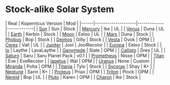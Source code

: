 # Stock-alike Solar System

| Real | Kopernicus Version | Mod |
|------|--------------------|-------------|-------------|
| [Sun](https://github.com/Sigma88/Stockalike/tree/master/GameData/StockalikeSolarSystem/Configs/Bodies/Sun) | Sun | Stock |
| [Mercury](https://github.com/Sigma88/Stockalike/tree/master/GameData/StockalikeSolarSystem/Configs/Bodies/Mercury) | Ike | UL |
| [Venus](https://github.com/Sigma88/Stockalike/tree/master/GameData/StockalikeSolarSystem/Configs/Bodies/Venus) | Duna | UL |
| [Earth](https://github.com/Sigma88/Stockalike/tree/master/GameData/StockalikeSolarSystem/Configs/Bodies/Earth) | Kerbin | Stock |
| [Moon](https://github.com/Sigma88/Stockalike/tree/master/GameData/StockalikeSolarSystem/Configs/Bodies/EarthSatellites) | Eeloo | UL |
| [Mars](https://github.com/Sigma88/Stockalike/tree/master/GameData/StockalikeSolarSystem/Configs/Bodies/Mars) | Duna | Stock |
| [Phobos](https://github.com/Sigma88/Stockalike/tree/master/GameData/StockalikeSolarSystem/Configs/Bodies/MarsSatellites) | Bop | Stock |
| [Deimos](https://github.com/Sigma88/Stockalike/tree/master/GameData/StockalikeSolarSystem/Configs/Bodies/MarsSatellites) | Gilly | Stock |
| [Vesta](https://github.com/Sigma88/Stockalike/tree/master/GameData/StockalikeSolarSystem/Configs/Bodies/DwarfPlanets) | Ovok | OPM |
| [Ceres](https://github.com/Sigma88/Stockalike/tree/master/GameData/StockalikeSolarSystem/Configs/Bodies/DwarfPlanets) | Vall | UL |
| [Jupiter](https://github.com/Sigma88/Stockalike/tree/master/GameData/StockalikeSolarSystem/Configs/Bodies/Jupiter) | Jool | JoolRecolor |
| [Europa](https://github.com/Sigma88/Stockalike/tree/master/GameData/StockalikeSolarSystem/Configs/Bodies/JupiterSatellites) | Eeloo | Stock |
| [Io](https://github.com/Sigma88/Stockalike/tree/master/GameData/StockalikeSolarSystem/Configs/Bodies/JupiterSatellites) | Laythe | LavaLaythe |
| [Ganymede](https://github.com/Sigma88/Stockalike/tree/master/GameData/StockalikeSolarSystem/Configs/Bodies/JupiterSatellites) | Slate | OPM |
| [Callisto](https://github.com/Sigma88/Stockalike/tree/master/GameData/StockalikeSolarSystem/Configs/Bodies/JupiterSatellites) | Dres | UL |
| [Saturn](https://github.com/Sigma88/Stockalike/tree/master/GameData/StockalikeSolarSystem/Configs/Bodies/Saturn) | Saru | Saru Planet Pack | v0.1 |
| [Prometheus](https://github.com/Sigma88/Stockalike/tree/master/GameData/StockalikeSolarSystem/Configs/Bodies/SaturnSatellites) | Nisse | OPM |
| [Titan](https://github.com/Sigma88/Stockalike/tree/master/GameData/StockalikeSolarSystem/Configs/Bodies/SaturnSatellites) | Eve | EveRecolor |
| [Iapetus](https://github.com/Sigma88/Stockalike/tree/master/GameData/StockalikeSolarSystem/Configs/Bodies/SaturnSatellites) | Wal | OPM |
| [Uranus](https://github.com/Sigma88/Stockalike/tree/master/GameData/StockalikeSolarSystem/Configs/Bodies/Uranus) | None | Custom |
| [Miranda](https://github.com/Sigma88/Stockalike/tree/master/GameData/StockalikeSolarSystem/Configs/Bodies/UranusSatellites) | Polta | OPM |
| [Titania](https://github.com/Sigma88/Stockalike/tree/master/GameData/StockalikeSolarSystem/Configs/Bodies/UranusSatellites) | Tylo | Stock |
| [Sycorax](https://github.com/Sigma88/Stockalike/tree/master/GameData/StockalikeSolarSystem/Configs/Bodies/UranusSatellites) | Shay | K+ |
| [Neptune](https://github.com/Sigma88/Stockalike/tree/master/GameData/StockalikeSolarSystem/Configs/Bodies/Neptune) | Sarin | K+ |
| [Proteus](https://github.com/Sigma88/Stockalike/tree/master/GameData/StockalikeSolarSystem/Configs/Bodies/NeptuneSatellites) | Priax | OPM |
| [Triton](https://github.com/Sigma88/Stockalike/tree/master/GameData/StockalikeSolarSystem/Configs/Bodies/NeptuneSatellites) | Plock | OPM |
| [Nereid](https://github.com/Sigma88/Stockalike/tree/master/GameData/StockalikeSolarSystem/Configs/Bodies/NeptuneSatellites) | Bop | UL |
| [Pluto](https://github.com/Sigma88/Stockalike/tree/master/GameData/StockalikeSolarSystem/Configs/Bodies/DwarfPlanets) | Karen | OPM |
| [Charon](https://github.com/Sigma88/Stockalike/tree/master/GameData/StockalikeSolarSystem/Configs/Bodies/DwarfPlanets) | Ike | Stock |
